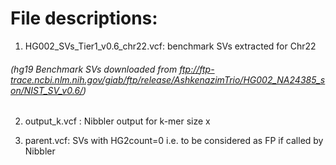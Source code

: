 # File descriptions:

  1. HG002_SVs_Tier1_v0.6_chr22.vcf: benchmark SVs extracted for Chr22
  
  ###### (hg19 Benchmark SVs downloaded from ftp://ftp-trace.ncbi.nlm.nih.gov/giab/ftp/release/AshkenazimTrio/HG002_NA24385_son/NIST_SV_v0.6/)

  2. output_k<x>.vcf : Nibbler output for k-mer size x

  3. parent.vcf: SVs with HG2count=0 i.e. to be considered as FP if called by Nibbler

  
  

